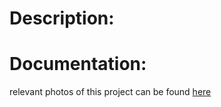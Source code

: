 # Description:


# Documentation:

relevant photos of this project can be found [here](https://github.com/O11WL1D/pearlgeckoi2cdriver/tree/main/documentation)

